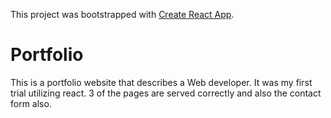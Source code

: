 This project was bootstrapped with [Create React App](https://github.com/facebook/create-react-app).

# Portfolio 

This is a portfolio website that describes a Web developer. It was my first trial utilizing react. 3 of the pages are served correctly and also the contact form also. 
